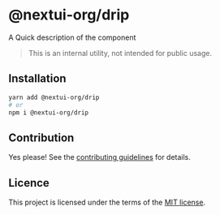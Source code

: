# @nextui-org/drip

A Quick description of the component

> This is an internal utility, not intended for public usage.

## Installation

```sh
yarn add @nextui-org/drip
# or
npm i @nextui-org/drip
```

## Contribution

Yes please! See the
[contributing guidelines](https://github.com/nextui-org/nextui/blob/master/CONTRIBUTING.md)
for details.

## Licence

This project is licensed under the terms of the
[MIT license](https://github.com/nextui-org/nextui/blob/master/LICENSE).
